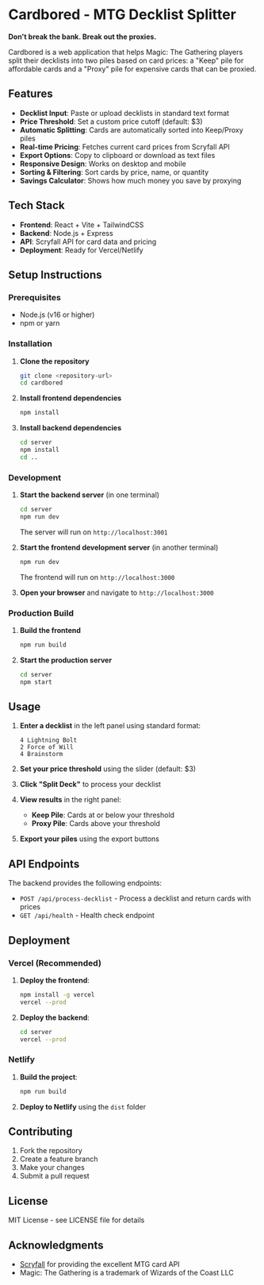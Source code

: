 # Cardbored - MTG Decklist Splitter

**Don't break the bank. Break out the proxies.**

Cardbored is a web application that helps Magic: The Gathering players split their decklists into two piles based on card prices: a "Keep" pile for affordable cards and a "Proxy" pile for expensive cards that can be proxied.

## Features

- **Decklist Input**: Paste or upload decklists in standard text format
- **Price Threshold**: Set a custom price cutoff (default: $3)
- **Automatic Splitting**: Cards are automatically sorted into Keep/Proxy piles
- **Real-time Pricing**: Fetches current card prices from Scryfall API
- **Export Options**: Copy to clipboard or download as text files
- **Responsive Design**: Works on desktop and mobile
- **Sorting & Filtering**: Sort cards by price, name, or quantity
- **Savings Calculator**: Shows how much money you save by proxying

## Tech Stack

- **Frontend**: React + Vite + TailwindCSS
- **Backend**: Node.js + Express
- **API**: Scryfall API for card data and pricing
- **Deployment**: Ready for Vercel/Netlify

## Setup Instructions

### Prerequisites

- Node.js (v16 or higher)
- npm or yarn

### Installation

1. **Clone the repository**
   ```bash
   git clone <repository-url>
   cd cardbored
   ```

2. **Install frontend dependencies**
   ```bash
   npm install
   ```

3. **Install backend dependencies**
   ```bash
   cd server
   npm install
   cd ..
   ```

### Development

1. **Start the backend server** (in one terminal)
   ```bash
   cd server
   npm run dev
   ```
   The server will run on `http://localhost:3001`

2. **Start the frontend development server** (in another terminal)
   ```bash
   npm run dev
   ```
   The frontend will run on `http://localhost:3000`

3. **Open your browser** and navigate to `http://localhost:3000`

### Production Build

1. **Build the frontend**
   ```bash
   npm run build
   ```

2. **Start the production server**
   ```bash
   cd server
   npm start
   ```

## Usage

1. **Enter a decklist** in the left panel using standard format:
   ```
   4 Lightning Bolt
   2 Force of Will
   4 Brainstorm
   ```

2. **Set your price threshold** using the slider (default: $3)

3. **Click "Split Deck"** to process your decklist

4. **View results** in the right panel:
   - **Keep Pile**: Cards at or below your threshold
   - **Proxy Pile**: Cards above your threshold

5. **Export your piles** using the export buttons

## API Endpoints

The backend provides the following endpoints:

- `POST /api/process-decklist` - Process a decklist and return cards with prices
- `GET /api/health` - Health check endpoint

## Deployment

### Vercel (Recommended)

1. **Deploy the frontend**:
   ```bash
   npm install -g vercel
   vercel --prod
   ```

2. **Deploy the backend**:
   ```bash
   cd server
   vercel --prod
   ```

### Netlify

1. **Build the project**:
   ```bash
   npm run build
   ```

2. **Deploy to Netlify** using the `dist` folder

## Contributing

1. Fork the repository
2. Create a feature branch
3. Make your changes
4. Submit a pull request

## License

MIT License - see LICENSE file for details

## Acknowledgments

- [Scryfall](https://scryfall.com/) for providing the excellent MTG card API
- Magic: The Gathering is a trademark of Wizards of the Coast LLC
